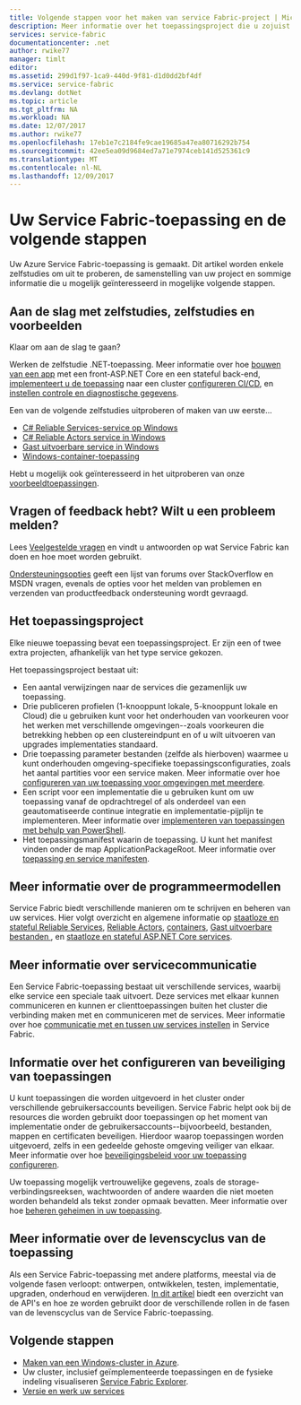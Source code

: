 ```yaml
---
title: Volgende stappen voor het maken van service Fabric-project | Microsoft Docs
description: Meer informatie over het toepassingsproject die u zojuist hebt gemaakt in Visual Studio.  Informatie over het bouwen van services met behulp van zelfstudies en meer informatie over het ontwikkelen van services voor Service Fabric.
services: service-fabric
documentationcenter: .net
author: rwike77
manager: timlt
editor: 
ms.assetid: 299d1f97-1ca9-440d-9f81-d1d0dd2bf4df
ms.service: service-fabric
ms.devlang: dotNet
ms.topic: article
ms.tgt_pltfrm: NA
ms.workload: NA
ms.date: 12/07/2017
ms.author: rwike77
ms.openlocfilehash: 17eb1e7c2184fe9cae19685a47ea80716292b754
ms.sourcegitcommit: 42ee5ea09d9684ed7a71e7974ceb141d525361c9
ms.translationtype: MT
ms.contentlocale: nl-NL
ms.lasthandoff: 12/09/2017
---
```

# <a name="your-service-fabric-application-and-next-steps"></a>Uw Service Fabric-toepassing en de volgende stappen
Uw Azure Service Fabric-toepassing is gemaakt. Dit artikel worden enkele zelfstudies om uit te proberen, de samenstelling van uw project en sommige informatie die u mogelijk geïnteresseerd in mogelijke volgende stappen.

## <a name="get-started-with-tutorials-walk-throughs-and-samples"></a>Aan de slag met zelfstudies, zelfstudies en voorbeelden
Klaar om aan de slag te gaan?  

Werken de zelfstudie .NET-toepassing. Meer informatie over hoe [bouwen van een app](service-fabric-tutorial-create-dotnet-app.md) met een front-ASP.NET Core en een stateful back-end, [implementeert u de toepassing](service-fabric-tutorial-deploy-app-to-party-cluster.md) naar een cluster [configureren CI/CD](service-fabric-tutorial-deploy-app-with-cicd-vsts.md), en [instellen controle en diagnostische gegevens](service-fabric-tutorial-monitoring-aspnet.md).

Een van de volgende zelfstudies uitproberen of maken van uw eerste...
- [C# Reliable Services-service op Windows](service-fabric-reliable-services-quick-start.md) 
- [C# Reliable Actors service in Windows](service-fabric-reliable-actors-get-started.md) 
- [Gast uitvoerbare service in Windows](quickstart-guest-app.md) 
- [Windows-container-toepassing](service-fabric-get-started-containers.md) 

Hebt u mogelijk ook geïnteresseerd in het uitproberen van onze [voorbeeldtoepassingen](http://aka.ms/servicefabricsamples).

## <a name="have-questions-or-feedback--need-to-report-an-issue"></a>Vragen of feedback hebt?  Wilt u een probleem melden?
Lees [Veelgestelde vragen](service-fabric-common-questions.md) en vindt u antwoorden op wat Service Fabric kan doen en hoe moet worden gebruikt.

[Ondersteuningsopties](service-fabric-support.md) geeft een lijst van forums over StackOverflow en MSDN vragen, evenals de opties voor het melden van problemen en verzenden van productfeedback ondersteuning wordt gevraagd.

## <a name="the-application-project"></a>Het toepassingsproject
Elke nieuwe toepassing bevat een toepassingsproject. Er zijn een of twee extra projecten, afhankelijk van het type service gekozen.

Het toepassingsproject bestaat uit:

* Een aantal verwijzingen naar de services die gezamenlijk uw toepassing.
* Drie publiceren profielen (1-knooppunt lokale, 5-knooppunt lokale en Cloud) die u gebruiken kunt voor het onderhouden van voorkeuren voor het werken met verschillende omgevingen--zoals voorkeuren die betrekking hebben op een clustereindpunt en of u wilt uitvoeren van upgrades implementaties standaard.
* Drie toepassing parameter bestanden (zelfde als hierboven) waarmee u kunt onderhouden omgeving-specifieke toepassingsconfiguraties, zoals het aantal partities voor een service maken. Meer informatie over hoe [configureren van uw toepassing voor omgevingen met meerdere](service-fabric-manage-multiple-environment-app-configuration.md).
* Een script voor een implementatie die u gebruiken kunt om uw toepassing vanaf de opdrachtregel of als onderdeel van een geautomatiseerde continue integratie en implementatie-pijplijn te implementeren. Meer informatie over [implementeren van toepassingen met behulp van PowerShell](service-fabric-deploy-remove-applications.md).
* Het toepassingsmanifest waarin de toepassing. U kunt het manifest vinden onder de map ApplicationPackageRoot. Meer informatie over [toepassing en service manifesten](service-fabric-application-model.md).



## <a name="learn-more-about-the-programming-models"></a>Meer informatie over de programmeermodellen
Service Fabric biedt verschillende manieren om te schrijven en beheren van uw services.  Hier volgt overzicht en algemene informatie op [staatloze en stateful Reliable Services](service-fabric-reliable-services-introduction.md), [Reliable Actors](service-fabric-reliable-actors-introduction.md), [containers](service-fabric-containers-overview.md), [Gast uitvoerbare bestanden ](service-fabric-deploy-existing-app.md), en [staatloze en stateful ASP.NET Core services](service-fabric-reliable-services-communication-aspnetcore.md).

## <a name="learn-about-service-communication"></a>Meer informatie over servicecommunicatie
Een Service Fabric-toepassing bestaat uit verschillende services, waarbij elke service een speciale taak uitvoert. Deze services met elkaar kunnen communiceren en kunnen er clienttoepassingen buiten het cluster die verbinding maken met en communiceren met de services. Meer informatie over hoe [communicatie met en tussen uw services instellen](service-fabric-connect-and-communicate-with-services.md) in Service Fabric. 

## <a name="learn-about-configuring-application-security"></a>Informatie over het configureren van beveiliging van toepassingen
U kunt toepassingen die worden uitgevoerd in het cluster onder verschillende gebruikersaccounts beveiligen. Service Fabric helpt ook bij de resources die worden gebruikt door toepassingen op het moment van implementatie onder de gebruikersaccounts--bijvoorbeeld, bestanden, mappen en certificaten beveiligen. Hierdoor waarop toepassingen worden uitgevoerd, zelfs in een gedeelde gehoste omgeving veiliger van elkaar.  Meer informatie over hoe [beveiligingsbeleid voor uw toepassing configureren](service-fabric-application-runas-security.md).

Uw toepassing mogelijk vertrouwelijke gegevens, zoals de storage-verbindingsreeksen, wachtwoorden of andere waarden die niet moeten worden behandeld als tekst zonder opmaak bevatten. Meer informatie over hoe [beheren geheimen in uw toepassing](service-fabric-application-secret-management.md).

## <a name="learn-about-the-application-lifecycle"></a>Meer informatie over de levenscyclus van de toepassing
Als een Service Fabric-toepassing met andere platforms, meestal via de volgende fasen verloopt: ontwerpen, ontwikkelen, testen, implementatie, upgraden, onderhoud en verwijderen. [In dit artikel](service-fabric-application-lifecycle.md) biedt een overzicht van de API's en hoe ze worden gebruikt door de verschillende rollen in de fasen van de levenscyclus van de Service Fabric-toepassing.

## <a name="next-steps"></a>Volgende stappen
- [Maken van een Windows-cluster in Azure](service-fabric-tutorial-create-vnet-and-windows-cluster.md).
- Uw cluster, inclusief geïmplementeerde toepassingen en de fysieke indeling visualiseren [Service Fabric Explorer](service-fabric-visualizing-your-cluster.md).
- [Versie en werk uw services](service-fabric-application-upgrade-tutorial.md)


